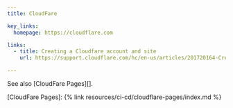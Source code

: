 ```yaml
---
title: CloudFare

key_links:
  homepage: https://cloudflare.com

links:
  - title: Creating a Cloudfare account and site 
    url: https://support.cloudflare.com/hc/en-us/articles/201720164-Creating-a-Cloudflare-account-and-adding-a-website

---
```


See also [CloudFare Pages][].

[CloudFare Pages]: {% link resources/ci-cd/cloudflare-pages/index.md %}
